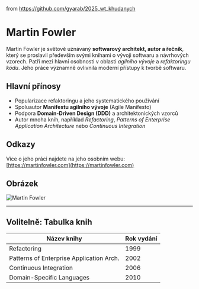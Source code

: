 from <https://github.com/gyarab/2025_wt_khudanych>

# Martin Fowler

Martin Fowler je světově uznávaný **softwarový architekt, autor a řečník**, který se proslavil především svými knihami o vývoji softwaru a návrhových vzorech. Patří mezi hlavní osobnosti v oblasti *agilního vývoje* a *refaktoringu kódu*. Jeho práce významně ovlivnila moderní přístupy k tvorbě softwaru.

## Hlavní přínosy
- Popularizace refaktoringu a jeho systematického používání  
- Spoluautor **Manifestu agilního vývoje** (Agile Manifesto)  
- Podpora **Domain-Driven Design (DDD)** a architektonických vzorců  
- Autor mnoha knih, například *Refactoring*, *Patterns of Enterprise Application Architecture* nebo *Continuous Integration*

## Odkazy
Více o jeho práci najdete na jeho osobním webu:  
[https://martinfowler.com](https://martinfowler.com)

## Obrázek
![Martin Fowler](https://martinfowler.com/mf.jpg)

---

## Volitelně: Tabulka knih

| Název knihy                              | Rok vydání |
|---|---|
| Refactoring                              | 1999       |
| Patterns of Enterprise Application Arch. | 2002       |
| Continuous Integration                   | 2006       |
| Domain-Specific Languages                | 2010       |
